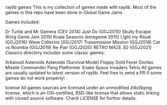 raylib games
This is my collection of games made with raylib. Most of the games in this repo have been done in Global Game Jams.

Games included:

Dr Turtle and Mr Gamera (CEV 2014)
Just Do (GGJ2015)
Skully Escape (King Game Jam 2015)
Koala Seasons (emegeme 2015)
Light my Ritual (GGJ2016)
Wave Collector (GGJ2017)
Transmission Mission (GGJ2018)
Cat vs Roomba (GGJ2019)
Re-Pair (GGJ2020)
RETRO MAZE 3D (GGJ2021)
Classics directory includes some classic games:

Arkanoid
Asteroids
Asteroids (Survival Mode)
Floppy
Gold Fever
Gorilas
Missile Commander
Pang
Platformer
Snake
Space Invaders
Tetris
All games are usually updated to latest version of raylib. Feel free to send a PR if some games do not work properly!

license
All games sources are licensed under an unmodified zlib/libpng license, which is an OSI-certified, BSD-like license that allows static linking with closed source software. Check LICENSE for further details.
